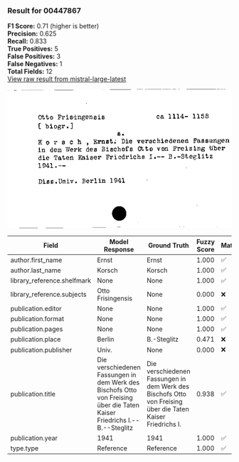 ### Result for 00447867
**F1 Score:** 0.71 (higher is better)<br>**Precision:** 0.625<br>**Recall:** 0.833<br>**True Positives:** 5<br>**False Positives:** 3<br>**False Negatives:** 1<br>**Total Fields:** 12<br>[View raw result from mistral-large-latest](https://github.com/RISE-UNIBAS/humanities_data_benchmark/blob/main/results/2025-10-01/T0192/request_T0192_00447867.json)

<img src="https://github.com/RISE-UNIBAS/humanities_data_benchmark/blob/main/benchmarks/zettelkatalog/images/00447867.jpg?raw=true" alt="00447867" width="600px">

| Field | Model Response | Ground Truth | Fuzzy Score | Match |
|-------|----------------|--------------|-------------|-------|
| author.first_name | Ernst | Ernst | 1.000 | ✅ |
| author.last_name | Korsch | Korsch | 1.000 | ✅ |
| library_reference.shelfmark | None | None | 1.000 | ✅ |
| library_reference.subjects | Otto Frisingensis | None | 0.000 | ❌ |
| publication.editor | None | None | 1.000 | ✅ |
| publication.format | None | None | 1.000 | ✅ |
| publication.pages | None | None | 1.000 | ✅ |
| publication.place | Berlin | B.-Steglitz | 0.471 | ❌ |
| publication.publisher | Univ. | None | 0.000 | ❌ |
| publication.title | Die verschiedenen Fassungen in dem Werk des Bischofs Otto von Freising über die Taten Kaiser Friedrichs I.--B.--Steglitz | Die verschiedenen Fassungen in dem Werk des Bischofs Otto von Freising über die Taten Kaiser Friedrichs I. | 0.938 | ✅ |
| publication.year | 1941 | 1941 | 1.000 | ✅ |
| type.type | Reference | Reference | 1.000 | ✅ |
